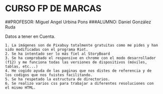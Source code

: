 # CURSO FP DE MARCAS
##PROFESOR: Miguel Angel Urbina Pons
###ALUMNO: Daniel González Ruda



Datos a tener en Cuenta.

    1. La imágenes son de Pixabuy totalmente gratuitas como me pides y han sido modificadas con el programa Riot.    
    2. Se ha intentado ser lo más fiel al StoryBoard    
    3. Se ha comprobado el responsive en chrome con el modo desarrollador (f12) y me funciona todas las versiones de dispositivos (móviles, tablas, etc...)
    4. He cogido ayuda de las paginas que nos distes de referencia y de los codigos que nos fuistes facilitando.
    5. Se ha respetado la estructura de directorios.
    6. Se realizo varios css para trabajar a diferentes resoluciones con el mismo HTML.
    

    
